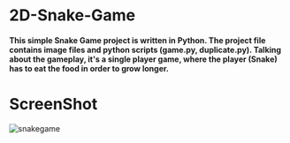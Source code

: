 # 2D-Snake-Game
#### This simple Snake Game project is written in Python. The project file contains image files and python scripts (game.py, duplicate.py). Talking about the gameplay, it's a single player game, where the player (Snake) has to eat the food in order to grow longer.

# ScreenShot

![snakegame](https://user-images.githubusercontent.com/65106015/97809787-1e5c4380-1c95-11eb-8dd2-b29f91aabcda.jpg)
